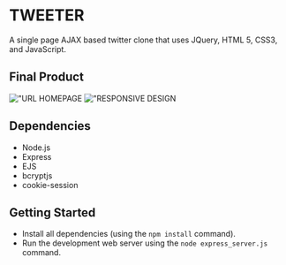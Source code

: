 # TWEETER 

A single page AJAX based twitter clone that uses JQuery, HTML 5, CSS3, and JavaScript.

## Final Product

!["URL HOMEPAGE](#)
!["RESPONSIVE DESIGN](#)

## Dependencies

- Node.js
- Express
- EJS
- bcryptjs
- cookie-session

## Getting Started

- Install all dependencies (using the `npm install` command).
- Run the development web server using the `node express_server.js` command.